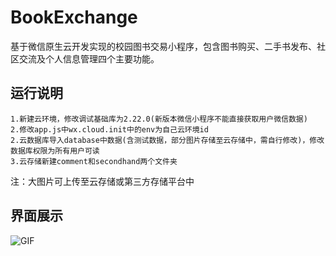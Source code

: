 # BookExchange
基于微信原生云开发实现的校园图书交易小程序，包含图书购买、二手书发布、社区交流及个人信息管理四个主要功能。
## 运行说明
```
1.新建云环境，修改调试基础库为2.22.0(新版本微信小程序不能直接获取用户微信数据)
2.修改app.js中wx.cloud.init中的env为自己云环境id
2.云数据库导入database中数据(含测试数据，部分图片存储至云存储中，需自行修改)，修改数据库权限为所有用户可读
3.云存储新建comment和secondhand两个文件夹
```
注：大图片可上传至云存储或第三方存储平台中
## 界面展示
![GIF](https://user-images.githubusercontent.com/68805593/231096576-b343eae7-5f19-4cbb-9f82-73f26c2a210f.gif)
